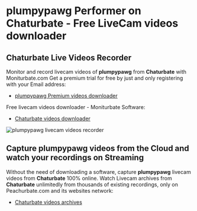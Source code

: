 # plumpypawg Performer on Chaturbate - Free LiveCam videos downloader

## Chaturbate Live Videos Recorder

Monitor and record livecam videos of **plumpypawg** from **Chaturbate** with Moniturbate.com
Get a premium trial for free by just and only registering with your Email address:
* [plumpypawg Premium videos downloader](https://moniturbate.com/request-demo-licence-key.html)

Free livecam videos downloader - Moniturbate Software:
* [Chaturbate videos downloader](https://moniturbate.com/moniturbate-download-software.html)

![plumpypawg livecam videos recorder](https://peachurnet.com/templates/moniturbate-software.png)


## Capture plumpypawg videos from the Cloud and watch your recordings on Streaming

Without the need of downloading a software, capture **plumpypawg** livecam videos from **Chaturbate** 100% online.
Watch Livecam archives from **Chaturbate** unlimitedly from thousands of existing recordings, only on Peachurbate.com and its websites network:
* [Chaturbate videos archives](https://peachurnet.com/)